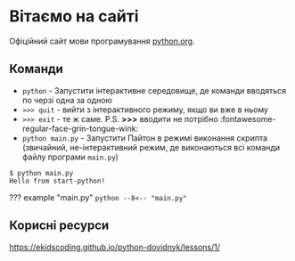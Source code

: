 # Вітаємо на сайті

Офіційний сайт мови програмування [python.org](https://www.python.org/).

## Команди

* `python` - Запустити інтерактивне середовище, де команди вводяться по черзі одна за одною
* `>>> quit` - вийти з інтерактивного режиму, якщо ви вже в ньому
* `>>> exit` - те ж саме. P.S. **>>>** вводити не потрібно :fontawesome-regular-face-grin-tongue-wink:
* `python main.py` - Запустити Пайтон в режимі виконання скрипта (звичайний, не-інтерактивний режим, де виконаються всі команди файлу програми `main.py`)

<!-- termynal -->
```
$ python main.py
Hello from start-python!
```

??? example "main.py"
    ```python
    --8<-- "main.py"
    ```

## Корисні ресурси

https://ekidscoding.github.io/python-dovidnyk/lessons/1/
